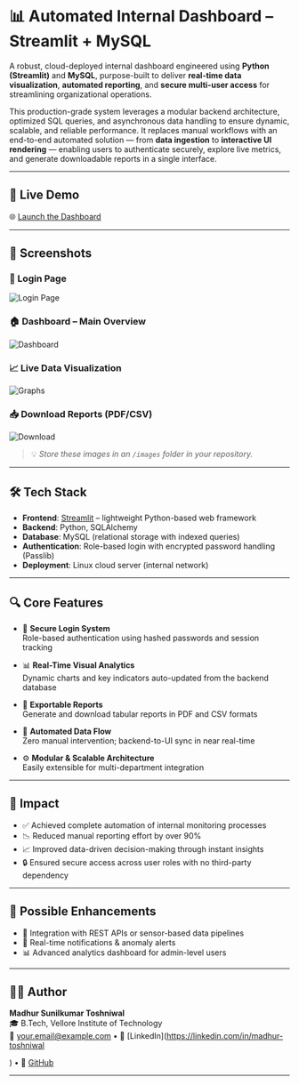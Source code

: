 # 📊 Automated Internal Dashboard – Streamlit + MySQL

A robust, cloud-deployed internal dashboard engineered using **Python (Streamlit)** and **MySQL**, purpose-built to deliver **real-time data visualization**, **automated reporting**, and **secure multi-user access** for streamlining organizational operations.

This production-grade system leverages a modular backend architecture, optimized SQL queries, and asynchronous data handling to ensure dynamic, scalable, and reliable performance. It replaces manual workflows with an end-to-end automated solution — from **data ingestion** to **interactive UI rendering** — enabling users to authenticate securely, explore live metrics, and generate downloadable reports in a single interface.

---

## 🚀 Live Demo

🌐 [Launch the Dashboard](http://103.224.245.53:8501/)

---

## 📸 Screenshots

### 🔐 Login Page
![Login Page](images/login.png)

### 🏠 Dashboard – Main Overview
![Dashboard](images/dashboard_home.png)

### 📈 Live Data Visualization
![Graphs](images/dashboard_graphs.png)

### 📥 Download Reports (PDF/CSV)
![Download](images/download_report.png)

> 💡 _Store these images in an `/images` folder in your repository._

---

## 🛠️ Tech Stack

- **Frontend**: [Streamlit](https://streamlit.io/) – lightweight Python-based web framework
- **Backend**: Python, SQLAlchemy
- **Database**: MySQL (relational storage with indexed queries)
- **Authentication**: Role-based login with encrypted password handling (Passlib)
- **Deployment**: Linux cloud server (internal network)

---

## 🔍 Core Features

- 🔐 **Secure Login System**  
  Role-based authentication using hashed passwords and session tracking

- 📊 **Real-Time Visual Analytics**  
  Dynamic charts and key indicators auto-updated from the backend database

- 📂 **Exportable Reports**  
  Generate and download tabular reports in PDF and CSV formats

- 🔄 **Automated Data Flow**  
  Zero manual intervention; backend-to-UI sync in near real-time

- ⚙️ **Modular & Scalable Architecture**  
  Easily extensible for multi-department integration

---

## 🌟 Impact

- ✅ Achieved complete automation of internal monitoring processes
- 📉 Reduced manual reporting effort by over 90%
- 📈 Improved data-driven decision-making through instant insights
- 🔒 Ensured secure access across user roles with no third-party dependency

---

## 🧩 Possible Enhancements

- 📡 Integration with REST APIs or sensor-based data pipelines
- 🔔 Real-time notifications & anomaly alerts
- 📊 Advanced analytics dashboard for admin-level users

---

## 👨‍💻 Author

**Madhur Sunilkumar Toshniwal**  
🎓 B.Tech, Vellore Institute of Technology  
📧 [your.email@example.com](mailto:your.email@example.com) • 🔗 [LinkedIn](https://linkedin.com/in/madhur-toshniwal

) • 🐙 [GitHub](https://github.com/MadhurToshniwal)

---

